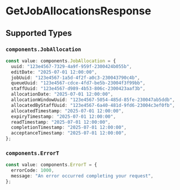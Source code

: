 # GetJobAllocationsResponse


## Supported Types

### `components.JobAllocation`

```typescript
const value: components.JobAllocation = {
  uuid: "123e4567-7329-4a9f-959f-2300424b055b",
  editDate: "2025-07-01 12:00:00",
  jobUuid: "123e4567-1a5d-4f2f-a0c3-230043790c4b",
  queueUuid: "123e4567-cdce-4fd7-be5b-23004f3f99bb",
  staffUuid: "123e4567-d989-4b53-806c-2300423aaf3b",
  allocationDate: "2025-07-01 12:00:00",
  allocationWindowUuid: "123e4567-5054-485d-85fe-230047ab5ddb",
  allocatedByStaffUuid: "123e4567-6a40-481d-9fd6-23004c3ef0fb",
  allocatedTimestamp: "2025-07-01 12:00:00",
  expiryTimestamp: "2025-07-01 12:00:00",
  readTimestamp: "2025-07-01 12:00:00",
  completionTimestamp: "2025-07-01 12:00:00",
  acceptanceTimestamp: "2025-07-01 12:00:00",
};
```

### `components.ErrorT`

```typescript
const value: components.ErrorT = {
  errorCode: 1000,
  message: "An error occurred completing your request",
};
```

